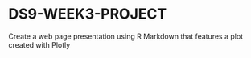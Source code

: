 # DS9-WEEK3-PROJECT
Create a web page presentation using R Markdown that features a plot created with Plotly
